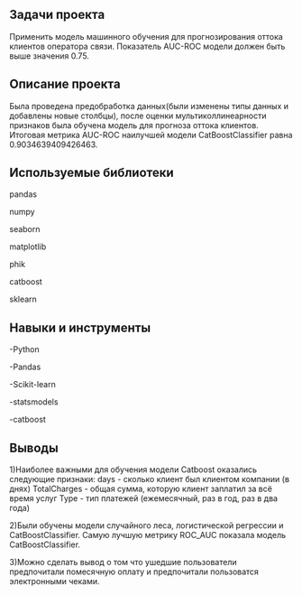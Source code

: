 ## Задачи проекта
Применить модель машинного обучения для прогнозирования оттока клиентов оператора связи. Показатель AUC-ROC модели должен быть выше значения 0.75.

## Описание проекта
Была проведена предобработка данных(были изменены типы данных и добавлены новые столбцы), после оценки мультиколлинеарности признаков была обучена модель для прогноза оттока клиентов. Итоговая метрика AUC-ROC наилучшей модели CatBoostClassifier равна 0.9034639409426463.

## Используемые библиотеки
pandas 

numpy 

seaborn

matplotlib

phik

catboost 

sklearn

## Навыки и инструменты
-Python

-Pandas

-Scikit-learn

-statsmodels

-catboost 

## Выводы
1)Наиболее важными для обучения модели Catboost оказались следующие признаки:
days - сколько клиент был клиентом компании (в днях)
TotalCharges - общая сумма, которую клиент заплатил за всё время услуг
Type - тип платежей (ежемесячный, раз в год, раз в два года)

2)Были обучены модели случайного леса, логистической регрессии и CatBoostClassifier. Самую лучшую метрику ROC_AUC показала модель CatBoostClassifier.

3)Можно сделать вывод о том что ушедшие пользователи предпочитали помесячную оплату и предпочитали пользоватся электронными чеками.


